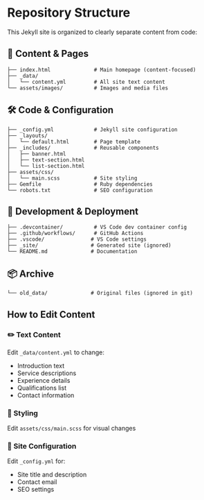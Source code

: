 # Repository Structure

This Jekyll site is organized to clearly separate content from code:

## 📄 Content & Pages
```
├── index.html              # Main homepage (content-focused)
├── _data/
│   └── content.yml         # All site text content
└── assets/images/          # Images and media files
```

## 🛠️ Code & Configuration
```
├── _config.yml             # Jekyll site configuration
├── _layouts/
│   └── default.html        # Page template
├── _includes/              # Reusable components
│   ├── banner.html
│   ├── text-section.html
│   └── list-section.html
├── assets/css/
│   └── main.scss           # Site styling
├── Gemfile                 # Ruby dependencies
└── robots.txt              # SEO configuration
```

## 🚀 Development & Deployment
```
├── .devcontainer/          # VS Code dev container config
├── .github/workflows/      # GitHub Actions
├── .vscode/               # VS Code settings
├── _site/                 # Generated site (ignored)
└── README.md              # Documentation
```

## 📦 Archive
```
└── old_data/              # Original files (ignored in git)
```

## How to Edit Content

### ✏️ Text Content
Edit `_data/content.yml` to change:
- Introduction text
- Service descriptions
- Experience details
- Qualifications list
- Contact information

### 🎨 Styling
Edit `assets/css/main.scss` for visual changes

### 🔧 Site Configuration
Edit `_config.yml` for:
- Site title and description
- Contact email
- SEO settings
